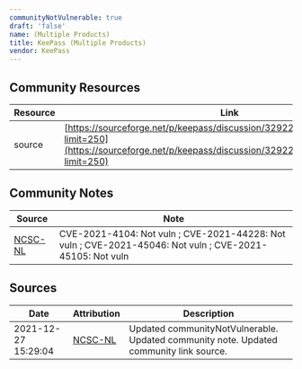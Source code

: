 ```yaml
---
communityNotVulnerable: true
draft: 'false'
name: (Multiple Products)
title: KeePass (Multiple Products)
vendor: KeePass
---
```



## Community Resources
| Resource | Link |
| --- | --- |
| source | [https://sourceforge.net/p/keepass/discussion/329220/thread/4643c5ec4f/?limit=250](https://sourceforge.net/p/keepass/discussion/329220/thread/4643c5ec4f/?limit=250) |

## Community Notes
| Source | Note |
| --- | --- |
| [NCSC-NL](https://github.com/NCSC-NL/log4shell/blob/main/software/README.md) | CVE-2021-4104: Not vuln ; CVE-2021-44228: Not vuln ; CVE-2021-45046: Not vuln ; CVE-2021-45105: Not vuln </ul> |

## Sources
| Date | Attribution | Description |
| --- | --- | --- |
| 2021-12-27 15:29:04 | [NCSC-NL](https://github.com/NCSC-NL/log4shell/blob/main/software/README.md) | Updated communityNotVulnerable. Updated community note. Updated community link source.  |

